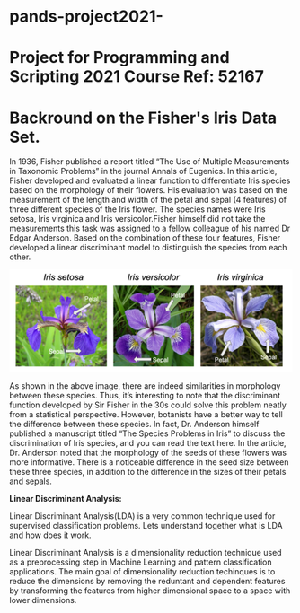 # pands-project2021-
# Project for Programming and Scripting 2021 Course Ref: 52167

# Backround on  the Fisher's Iris Data Set.

In 1936, Fisher published a report titled “The Use of Multiple Measurements in Taxonomic Problems” in the journal Annals of Eugenics. In this article, Fisher developed and evaluated a linear function to differentiate Iris species based on the morphology of their flowers. His evaluation was based on the measurement of the length and width of the petal and sepal (4 features) of three different species of the Iris flower. The species names were Iris setosa, Iris virginica and Iris versicolor.Fisher himself did not take the measurements this task was assigned to a fellow colleague of his named Dr Edgar Anderson. Based on the combination of these four features, Fisher developed a linear discriminant model to distinguish the species from each other. 

![](IRIS%20FLOWERS.png)


As shown in the above image, there are indeed similarities in morphology between these species. Thus, it’s interesting to note that the discriminant function developed by Sir Fisher in the 30s could solve this problem neatly from a statistical perspective. However, botanists have a better way to tell the difference between these species. In fact, Dr. Anderson himself published a manuscript titled “The Species Problems in Iris” to discuss the discrimination of Iris species, and you can read the text here. In the article, Dr. Anderson noted that the morphology of the seeds of these flowers was more informative. There is a noticeable difference in the seed size between these three species, in addition to the difference in the sizes of their petals and sepals.

**Linear Discriminant Analysis:**

Linear Discriminant Analysis(LDA) is a very common technique used for supervised classification problems. Lets understand together what is LDA and how does it work.

Linear Discriminant Analysis is a dimensionality reduction technique used as a preprocessing step in Machine Learning and pattern classification applications.
The main goal of dimensionality reduction techinques is to reduce the dimensions by removing the reduntant and dependent features by transforming the features from higher dimensional space to a space with lower dimensions.







